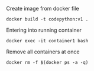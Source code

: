 Create image from docker file
```
docker build -t codepython:v1 .
```
Entering into running container
```
docker exec -it container1 bash
```
Remove all containers at once
```
docker rm -f $(docker ps -a -q)
```
